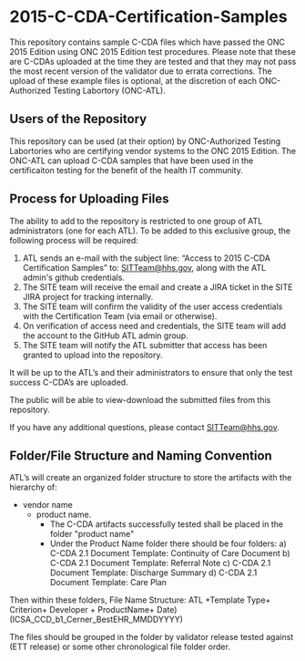# 2015-C-CDA-Certification-Samples
This repository contains sample C-CDA files which have passed the ONC 2015 Edition using ONC 2015 Edition test procedures. Please note that these are C-CDAs uploaded at the time they are tested and that they may not pass the most recent version of the validator due to errata corrections. The upload of these example files is optional, at the discretion of each ONC-Authorized Testing Labortory (ONC-ATL). 

Users of the Repository
-----------------------
This repository can be used (at their option) by ONC-Authorized Testing Labortories who are certifying vendor systems to the ONC 2015 Edition. The ONC-ATL can upload C-CDA samples that have been used in the certificaiton testing for the benefit of the health IT community.

Process for Uploading Files
--------------------------
The ability to add to the repository is restricted to one group of ATL administrators (one for each ATL). To be added to this exclusive group, the following process will be required: 

1) ATL sends an e-mail with the subject line: “Access to 2015 C-CDA Certification Samples” to: SITTeam@hhs.gov, along with the ATL admin's github credentials.
2) The SITE team will receive the email and create a JIRA ticket in the SITE JIRA project for tracking internally.
3) The SITE team will confirm the validity of the user access credentials with the Certification Team (via email or otherwise). 
4) On verification of access need and credentials, the SITE team will add the account to the GitHub ATL admin group.
5) The SITE team will notify the ATL submitter that access has been granted to upload into the repository. 

It will be up to the ATL’s and their administrators to ensure that only the test success C-CDA’s are uploaded. 

The public will be able to view-download the submitted files from this repository.  

If you have any additional questions, please contact SITTeam@hhs.gov.

Folder/File Structure and Naming Convention
-----------------------
ATL’s will create an organized folder structure to store the artifacts with the hierarchy of: 
 - vendor name 
   - product name. 
     - The C-CDA artifacts successfully tested shall be placed in the folder "product name"
     - Under the Product Name folder there should be four folders:
       a)  C-CDA 2.1 Document Template: Continuity of Care Document
       b)  C-CDA 2.1 Document Template: Referral Note
       c)  C-CDA 2.1 Document Template: Discharge Summary
       d)  C-CDA 2.1 Document Template: Care Plan

Then within these folders, File Name Structure:
ATL +Template Type+ Criterion+ Developer + ProductName+ Date) (ICSA_CCD_b1_Cerner_BestEHR_MMDDYYYY)

The files should be grouped in the folder by validator release tested against (ETT release) or some other chronological file folder order.

